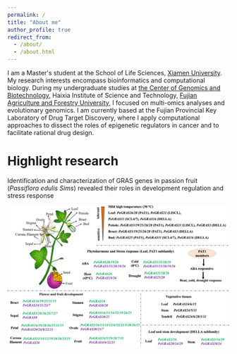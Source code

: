```yaml
---
permalink: /
title: "About me"
author_profile: true
redirect_from: 
  - /about/
  - /about.html
---
```


I am a Master's student at the School of Life Sciences, [Xiamen University](https://www.xmu.edu.cn/ ). My research interests encompass bioinformatics and computational biology. During my undergraduate studies at [the Center of Genomics and Biotechnology](https://genome.fafu.edu.cn/ ), Haixia Institute of Science and Technology, [Fujian Agriculture and Forestry University](https://www.fafu.edu.cn/ ), I focused on multi-omics analyses and evolutionary genomics. I am currently based at the Fujian Provincial Key Laboratory of Drug Target Discovery, where I apply computational approaches to dissect the roles of epigenetic regulators in cancer and to facilitate rational drug design.

# Highlight research  
Identification and characterization of GRAS genes in passion fruit (*Passiflora edulis Sims*) revealed their roles in development regulation and stress response  

<img src="/images/PeGRAS.png" alt="PeGRAS" width="900" style="display:block;margin:auto;">

